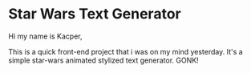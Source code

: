 # Star Wars Text Generator

Hi my name is Kacper,

This is a quick front-end project that i was on my mind yesterday.
It's a simple star-wars animated stylized text generator. GONK!
